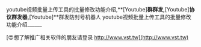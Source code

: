 youtube视频批量上传工具的批量修改功能介绍,**[Youtube]**群群发,**[Youtube]**协议群发器,**[Youtube]**群发防封号机器人
youtube视频批量上传工具的批量修改功能介绍______

[😍想了解推广相关软件的朋友请登录 http://www.vst.tw](http://www.vst.tw)



